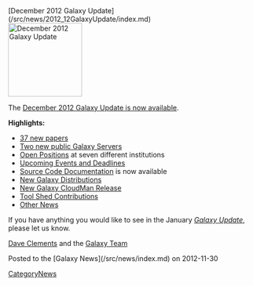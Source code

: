 <div class='newsItemHeader'>[December 2012 Galaxy Update](/src/news/2012_12GalaxyUpdate/index.md)</div>

<div class='right'><a href='/src/GalaxyUpdates/2012_12/index.md'><img src="/src/images/Logos/GalaxyUpdate200.png" alt="December 2012 Galaxy Update" width=150 /></a></div>

The [December 2012 Galaxy Update is now available](/src/GalaxyUpdates/2012_12/index.md). 

**Highlights:**

* [37 new papers](/src/GalaxyUpdates/2012_12/index.md#new-papers)
* [Two new public Galaxy Servers](/src/GalaxyUpdates/2012_12/index.md#new-public-galaxy-servers)
* [Open Positions](/src/GalaxyUpdates/2012_12/index.md#whos-hiring) at seven different institutions
* [Upcoming Events and Deadlines](/src/GalaxyUpdates/2012_12/index.md#upcoming-events-and-deadlines)
* [Source Code Documentation](/src/GalaxyUpdates/2012_12/index.md#source-code-documentation) is now available
* [New Galaxy Distributions](/src/GalaxyUpdates/2012_12/index.md#new-galaxy-distributions)
* [New Galaxy CloudMan Release](/src/GalaxyUpdates/2012_12/index.md#new-galaxy-cloudman-release)
* [Tool Shed Contributions](/src/GalaxyUpdates/2012_12/index.md#tool-shed-contributions)
* [Other News](/src/GalaxyUpdates/2012_12/index.md#other-news)

If you have anything you would like to see in the January *[Galaxy Update](/src/GalaxyUpdates/index.md)*, please let us know.

[Dave Clements](/src/DaveClements/index.md) and the [Galaxy Team](/src/GalaxyTeam/index.md)

<div class='newsItemFooter'>Posted to the [Galaxy News](/src/news/index.md) on 2012-11-30</div>

[CategoryNews](/src/CategoryNews/index.md)
